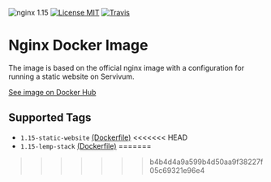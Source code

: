 ![nginx 1.15](https://img.shields.io/badge/nginx-1.15-brightgreen.svg?style=flat-square) [![License MIT](https://img.shields.io/badge/license-MIT-blue.svg?style=flat-square)](https://opensource.org/licenses/MIT) [![Travis](https://img.shields.io/travis/servivum/docker-nginx.svg?style=flat-square)](https://travis-ci.org/servivum/docker-nginx)

# Nginx Docker Image

The image is based on the official nginx image with a configuration for running a static website on Servivum.

[See image on Docker Hub](https://hub.docker.com/r/servivum/nginx/)

## Supported Tags

- `1.15-static-website` [(Dockerfile)](https://github.com/servivum/docker-nginx/blob/master/1.15/static-website/Dockerfile)
<<<<<<< HEAD
- `1.15-lemp-stack` [(Dockerfile)](https://github.com/servivum/docker-nginx/blob/master/1.15/lemp-stack/Dockerfile)
=======
>>>>>>> b4b4d4a9a599b4d50aa9f38227f05c69321e96e4
